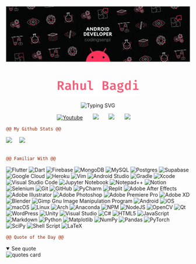 
<p align="center">
<a><img src="https://github.com/codingsenpi/codingsenpi/raw/main/images/banner-1.gif" alt="BANNER GIF" /></a>
</p>

<br/>

<p align="center">
  <a href="https://github.com/codingsenpi">
    <img src="https://raw.githubusercontent.com/codingsenpi/codingsenpi/main/images/title.png" alt="Rahul Bagdi" /></a>
</p>
<p align="center">
<a><img src="https://readme-typing-svg.demolab.com?font=Fira%20Code&size=21&pause=1000&color=FF6B8E&center=true&width=435&lines=Indian%20Software%20Engineer;Full%20Stack%20App%20Developer;%35%2B%20Years%20of%20Programming%20Experience;Self%20Taught;Nice%20to%20meet%20you...;Have%20a%20Wonderful%20Day!" alt="Typing SVG" /></a>
</p>

<p align="center">
  <a href="https://www.youtube.com/watch?v=vWP4TujHCm0"><img width="32px" alt="Youtube" title="Youtube" src="https://i.imgur.com/qiXu7b2.png"/></a>
  &#8287;&#8287;&#8287;&#8287;&#8287;
  <a href="https://discord.com/users/400607183924101121/" alt="Discord" title="The Mothership"><img width="32px" src="https://i.imgur.com/OViZO8J.png"/></a>
  &#8287;&#8287;&#8287;&#8287;&#8287;
<a href="https://t.me/codingsenpi" alt="Telegram" title="codingsenpi"><img width="32px" src="https://i.imgur.com/WERaiNW.png"/></a>
  &#8287;&#8287;&#8287;&#8287;&#8287;
<a href="https://stackoverflow.com/users/12979793/codingsenpi" alt="Stackoverflow" title="codingsenpi"><img width="32px" src="https://i.imgur.com/aNRIIGv.png"/></a>
  &#8287;&#8287;&#8287;&#8287;&#8287;
  
```diff
@@ My Github Stats @@
```
<div class='container'>
<img style="height: auto; width: 55%;" class="img" src="https://github-readme-stats.vercel.app/api?username=codingsenpi&show_icons=true&theme=radical" />
&nbsp;
&nbsp;
<img style="height: auto; width: 40%;" class="img" src="https://github-readme-stats.vercel.app/api/top-langs/?username=codingsenpi&theme=radical&langs_count=8&layout=compact" /></div>

<br/>


```diff
@@ Familiar With @@
```

![Flutter](https://img.shields.io/badge/Flutter-%2302569B.svg?style=for-the-badge&logo=Flutter&logoColor=white&color=ee418d)
![Dart](https://img.shields.io/badge/dart-%230175C2.svg?style=for-the-badge&logo=dart&logoColor=ee418d&color=pink)
![Firebase](https://img.shields.io/badge/Firebase-039BE5?style=for-the-badge&logo=Firebase&logoColor=white&color=ee418d)
![MongoDB](https://img.shields.io/badge/MongoDB-%234ea94b.svg?style=for-the-badge&logo=mongodb&logoColor=ee418d&color=pink)
![MySQL](https://img.shields.io/badge/mysql-%2300f.svg?style=for-the-badge&logo=mysql&logoColor=pink&color=ee418d)
![Postgres](https://img.shields.io/badge/postgres-%23316192.svg?style=for-the-badge&logo=postgresql&logoColor=ee418d&color=pink)
![Supabase](https://img.shields.io/badge/Supabase-3ECF8E?style=for-the-badge&logo=supabase&logoColor=pink&color=ee418d)
![Google Cloud](https://img.shields.io/badge/GoogleCloud-%234285F4.svg?style=for-the-badge&logo=google-cloud&logoColor=ee418d&color=pink)
![Heroku](https://img.shields.io/badge/heroku-%23430098.svg?style=for-the-badge&logo=heroku&logoColor=pink&color=ee418d)
![Vim](https://img.shields.io/badge/VIM-%2311AB00.svg?style=for-the-badge&logo=vim&logoColor=ee418d&color=pink)
![Android Studio](https://img.shields.io/badge/Android%20Studio-3DDC84.svg?style=for-the-badge&logo=android-studio&logoColor=pink&color=ee418d)
![Gradle](https://img.shields.io/badge/Gradle-02303A.svg?style=for-the-badge&logo=Gradle&logoColor=ee418d&color=pink)
![Xcode](https://img.shields.io/badge/Xcode-007ACC?style=for-the-badge&logo=Xcode&logoColor=pink&color=ee418d)
![Visual Studio Code](https://img.shields.io/badge/Visual%20Studio%20Code-0078d7.svg?style=for-the-badge&logo=visual-studio-code&logoColor=ee418d&color=pink)
![Jupyter Notebook](https://img.shields.io/badge/jupyter-%23FA0F00.svg?style=for-the-badge&logo=jupyter&logoColor=pink&color=ee418d)
![Notepad++](https://img.shields.io/badge/Notepad++-90E59A.svg?style=for-the-badge&logo=notepad%2b%2b&logoColor=ee418d&color=pink)
![Notion](https://img.shields.io/badge/Notion-%23000000.svg?style=for-the-badge&logo=notion&logoColor=pink&color=ee418d)
![Selenium](https://img.shields.io/badge/-selenium-%43B02A?style=for-the-badge&logo=selenium&logoColor=ee418d&color=pink)
![Git](https://img.shields.io/badge/git-%23F05033.svg?style=for-the-badge&logo=git&logoColor=pink&color=ee418d)
![GitHub](https://img.shields.io/badge/github-%23121011.svg?style=for-the-badge&logo=github&logoColor=ee418d&color=pink)
![PyCharm](https://img.shields.io/badge/pycharm-143?style=for-the-badge&logo=pycharm&logoColor=pink&color=ee418d)
![Replit](https://img.shields.io/badge/Replit-DD1200?style=for-the-badge&logo=Replit&logoColor=ee418d&color=pink)
![Adobe After Effects](https://img.shields.io/badge/Adobe%20After%20Effects-9999FF.svg?style=for-the-badge&logo=Adobe%20After%20Effects&logoColor=pink&color=ee418d)
![Adobe Illustrator](https://img.shields.io/badge/adobe%20illustrator-%23FF9A00.svg?style=for-the-badge&logo=adobe%20illustrator&logoColor=ee418d&color=pink)
![Adobe Photoshop](https://img.shields.io/badge/adobe%20photoshop-%2331A8FF.svg?style=for-the-badge&logo=adobe%20photoshop&logoColor=pink&color=ee418d)
![Adobe Premiere Pro](https://img.shields.io/badge/Adobe%20Premiere%20Pro-9999FF.svg?style=for-the-badge&logo=Adobe%20Premiere%20Pro&logoColor=ee418d&color=pink)
![Adobe XD](https://img.shields.io/badge/Adobe%20XD-470137?style=for-the-badge&logo=Adobe%20XD&logoColor=pink&color=ee418d)
![Blender](https://img.shields.io/badge/blender-%23F5792A.svg?style=for-the-badge&logo=blender&logoColor=ee418d&color=pink)
![Gimp Gnu Image Manipulation Program](https://img.shields.io/badge/Gimp-657D8B?style=for-the-badge&logo=gimp&logoColor=ee418d&color=pink)
![Android](https://img.shields.io/badge/Android-3DDC84?style=for-the-badge&logo=android&logoColor=ee418d&color=pink)
![iOS](https://img.shields.io/badge/iOS-000000?style=for-the-badge&logo=ios&logoColor=pink&color=ee418d)
![macOS](https://img.shields.io/badge/mac%20os-000000?style=for-the-badge&logo=macos&logoColor=ee418d&color=pink)
![Linux](https://img.shields.io/badge/Linux-FCC624?style=for-the-badge&logo=linux&logoColor=pink&color=ee418d)
![Arch](https://img.shields.io/badge/Arch%20Linux-1793D1?logo=arch-linux&logoColor=ee418d&color=pink&style=for-the-badge)
![Anaconda](https://img.shields.io/badge/Anaconda-%2344A833.svg?style=for-the-badge&logo=anaconda&logoColor=pink&color=ee418d)
![NPM](https://img.shields.io/badge/NPM-%23CB3837.svg?style=for-the-badge&logo=npm&logoColor=ee418d&color=pink)
![NodeJS](https://img.shields.io/badge/node.js-6DA55F?style=for-the-badge&logo=node.js&logoColor=pink&color=ee418d)
![OpenCV](https://img.shields.io/badge/opencv-%23white.svg?style=for-the-badge&logo=opencv&logoColor=ee418d&color=pink)
![Qt](https://img.shields.io/badge/Qt-%23217346.svg?style=for-the-badge&logo=Qt&logoColor=pink&color=ee418d)
![WordPress](https://img.shields.io/badge/WordPress-%23117AC9.svg?style=for-the-badge&logo=WordPress&logoColor=ee418d&color=pink)
![Unity](https://img.shields.io/badge/unity-%23000000.svg?style=for-the-badge&logo=unity&logoColor=pink&color=ee418d)
![Visual Studio](https://img.shields.io/badge/Visual%20Studio-5C2D91.svg?style=for-the-badge&logo=visual-studio&logoColor=ee418d&color=pink)
![C#](https://img.shields.io/badge/c%23-%23239120.svg?style=for-the-badge&logo=c-sharp&logoColor=pink&color=ee418d)
![HTML5](https://img.shields.io/badge/html5-%23E34F26.svg?style=for-the-badge&logo=html5&logoColor=ee418d&color=pink)
![JavaScript](https://img.shields.io/badge/javascript-%23323330.svg?style=for-the-badge&logo=javascript&logoColor=pink&color=ee418d)
![Markdown](https://img.shields.io/badge/markdown-%23000000.svg?style=for-the-badge&logo=markdown&logoColor=ee418d&color=pink)
![Python](https://img.shields.io/badge/python-3670A0?style=for-the-badge&logo=python&logoColor=pink&color=ee418d)
![Matplotlib](https://img.shields.io/badge/Matplotlib-%23ffffff.svg?style=for-the-badge&logo=Matplotlib&logoColor=ee418d&color=pink)
![NumPy](https://img.shields.io/badge/numpy-%23013243.svg?style=for-the-badge&logo=numpy&logoColor=pink&color=ee418d)
![Pandas](https://img.shields.io/badge/pandas-%23150458.svg?style=for-the-badge&logo=pandas&logoColor=ee418d&color=pink)
![PyTorch](https://img.shields.io/badge/PyTorch-%23EE4C2C.svg?style=for-the-badge&logo=PyTorch&logoColor=pink&color=ee418d)
![SciPy](https://img.shields.io/badge/SciPy-%230C55A5.svg?style=for-the-badge&logo=scipy&logoColor=ee418d&color=pink)
![Shell Script](https://img.shields.io/badge/shell_script-%23121011.svg?style=for-the-badge&logo=gnu-bash&logoColor=pink&color=ee418d)
![LaTeX](https://img.shields.io/badge/latex-%23008080.svg?style=for-the-badge&logo=latex&logoColor=ee418d&color=pink)

```diff
@@ Quote of the Day @@
```
<details open>
    <summary>See quote</summary>
    <a>
        <img src="https://quotes-github-readme.vercel.app/api?type=horizontal&theme=radical" alt="quotes card">
    </a>
</details>

